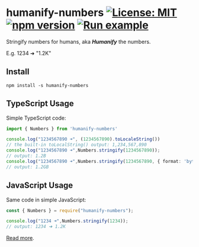 # humanify-numbers [![License: MIT](https://img.shields.io/badge/license-MIT-yellow.svg)](https://opensource.org/licenses/MIT) [![npm version](https://img.shields.io/npm/v/humanify-numbers.svg?style=flat)](https://www.npmjs.com/package/humanify-numbers) [![Run example](https://img.shields.io/static/v1?label=repl.it&message=run%20example&color=blue)](https://repl.it/join/ahkbmpzw-ezborgy)

Stringify numbers for humans, aka **_Humanify_** the numbers. 

E.g. 1234 ➜ "1.2K"

## Install 

~~~
npm install -s humanify-numbers
~~~

## TypeScript Usage

Simple TypeScript code:

~~~typescript
import { Numbers } from 'humanify-numbers'

console.log("1234567890 ➜", (1234567890).toLocaleString())
// the built-in toLocalString() output: 1,234,567,890
console.log("1234567890 ➜",Numbers.stringify(1234567890)); 
// output: 1.2B
console.log("1234567890 ➜",Numbers.stringify(1234567890, { format: 'byte' })) 
// output: 1.2GB
~~~

## JavaScript Usage

Same code in simple JavaScript:

~~~javascript
const { Numbers } = require("humanify-numbers");

console.log("1234 ➜",Numbers.stringify(1234)); 
// output: 1234 ➜ 1.2K
~~~

[Read more](https://github.com/simplyCoders/humanify-numbers).
